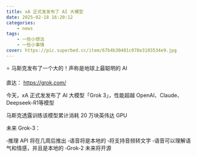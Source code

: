 ```yaml
---
title: xA 正式发发布了 AI 大模型
date: 2025-02-18 16:20:12
categories: 
    - news
tags: 
    - 一些小想法
    - 一些小事情
cover: https://pic.superbed.cc/item/67b4b30401c078e3103534e9.jpg
---
```



⭐ 马斯克发布了一个大的！声称是地球上最聪明的 AI

直达： https://grok.com/
<!---more--->
今天，xA 正式发发布了 AI 大模型「Grok 3」，性能超越 OpenAI、Claude、Deepseek-R1等模型

马斯克透露训练该模型累计消耗 20 万块英伟达 GPU

未来 Grok-3：

▫️推理 API 将在几周后推出
▫️语音将是本地的
▫️将支持音频转文字
▫️语音可以理解语气和情感，并且是本地的
▫️Grok-2 未来将开源


